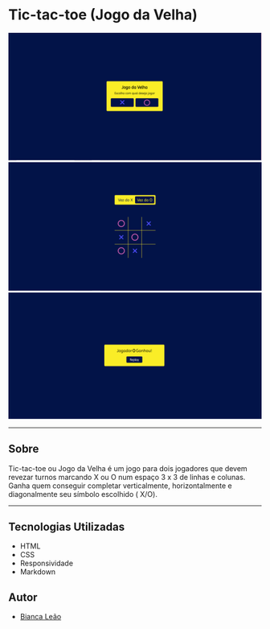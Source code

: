 # Tic-tac-toe (Jogo da Velha)

![](img/inicioPage.PNG)
![](img/gamePage.PNG)
![](img/winPage.PNG)

---

## Sobre

Tic-tac-toe ou Jogo da Velha é um jogo para dois jogadores que devem revezar turnos marcando X ou O num espaço  3 x 3 de linhas e colunas. 
Ganha quem conseguir completar verticalmente, horizontalmente e diagonalmente seu símbolo escolhido ( X/O). 

---

## Tecnologias Utilizadas

- HTML
- CSS
- Responsividade
- Markdown

## Autor 

- [Bianca Leão](https://github.com/leaobia)